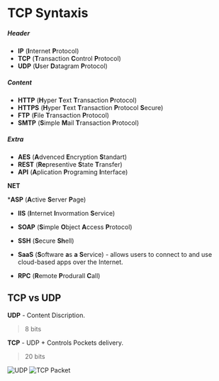 # TCP Syntaxis 

##### Header

* **IP**    (**I**nternet **P**rotocol)
* **TCP**   (**T**ransaction **C**ontrol **P**rotocol)
* **UDP**   (**U**ser **D**atagram **P**rotocol) 

##### Content

* **HTTP**  (**H**yper **T**ext **T**ransaction **P**rotocol)
* **HTTPS** (**H**yper **T**ext **T**ransaction **P**rotocol **S**ecure)
* **FTP**   (**F**ile **T**ransaction **P**rotocol)
* **SMTP**  (**S**imple **M**ail **T**ransaction **P**rotocol)

##### Extra

* **AES**   (**A**dvenced **E**ncryption **S**tandart)
* **REST**  (**Re**presentive **S**tate **T**ransfer)
* **API**   (**A**plication **P**rograming **I**nterface)

**NET**

***ASP**   (**A**ctive **S**erver **P**age)
* **IIS**   (**I**nternet **I**nvormation **S**ervice)
* **SOAP**  (**S**imple **O**bject **A**ccess **P**rotocol)

* **SSH**   (**S**ecure **Sh**ell)
* **SaaS**  (**S**oftware **a**s **a** **S**ervice) -  allows users to connect to and use cloud-based apps over the Internet. 
* **RPC**   (**R**emote **P**rodurall **C**all)


## TCP vs UDP

**UDP** - Content Discription.  
> 8 bits

**TCP** - UDP + Controls Pockets delivery.
>20 bits


![UDP](res/TCP-IP.jpg)
![TCP Packet](res/packet.jpg)
